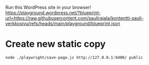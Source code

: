 Run this WordPress site in your browser! 
<https://playground.wordpress.net/?blueprint-url=https://raw.githubusercontent.com/saulirajala/kontentti-sauli-verkkosivu/refs/heads/main/playground/blueprint.json>


# Create new static copy
`node ./playwright/save-page.js http://127.0.0.1:9400/ public`